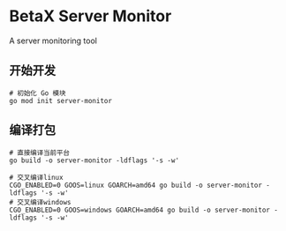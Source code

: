 # BetaX Server Monitor

A server monitoring tool

## 开始开发

```shell
# 初始化 Go 模块
go mod init server-monitor
```

## 编译打包
```shell
# 直接编译当前平台
go build -o server-monitor -ldflags '-s -w'

# 交叉编译linux
CGO_ENABLED=0 GOOS=linux GOARCH=amd64 go build -o server-monitor -ldflags '-s -w'
# 交叉编译windows
CGO_ENABLED=0 GOOS=windows GOARCH=amd64 go build -o server-monitor -ldflags '-s -w'
```